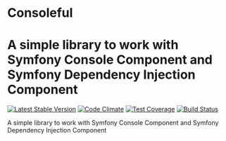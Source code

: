 # Consoleful

A simple library to work with Symfony Console Component and Symfony Dependency Injection Component
=======
[![Latest Stable Version](https://poser.pugx.org/luismulinari/consoleful/v/stable.svg)](https://packagist.org/packages/luismulinari/consoleful)
[![Code Climate](https://codeclimate.com/github/luismulinari/consoleful/badges/gpa.svg)](https://codeclimate.com/github/luismulinari/consoleful)
[![Test Coverage](https://codeclimate.com/github/luismulinari/consoleful/badges/coverage.svg)](https://codeclimate.com/github/luismulinari/consoleful)
[![Build Status](https://travis-ci.org/luismulinari/consoleful.svg?branch=master)](https://travis-ci.org/luismulinari/consoleful)

A simple library to work with Symfony Console Component and Symfony Dependency Injection Component
